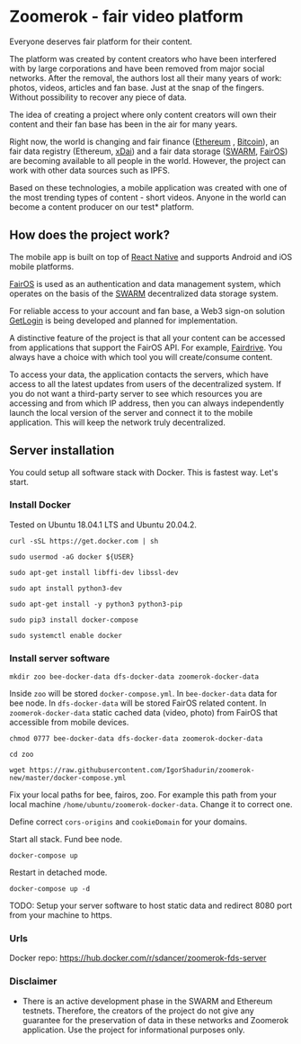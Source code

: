 # Zoomerok - fair video platform

Everyone deserves fair platform for their content.

The platform was created by content creators who have been interfered with by large corporations and have been removed
from major social networks. After the removal, the authors lost all their many years of work: photos, videos, articles
and fan base. Just at the snap of the fingers. Without possibility to recover any piece of data.

The idea of creating a project where only content creators will own their content and their fan base has been in the air
for many years.

Right now, the world is changing and fair finance ([Ethereum](https://ethereum.org/en/)
, [Bitcoin](https://bitcoin.org/en/)), an fair data registry (Ethereum, [xDai](https://www.xdaichain.com/)) and a fair
data storage ([SWARM](https://github.com/ethersphere/bee), [FairOS](https://github.com/fairDataSociety/fairOS-dfs)) are
becoming available to all people in the world. However, the project can work with other data sources such as IPFS.

Based on these technologies, a mobile application was created with one of the most trending types of content - short
videos. Anyone in the world can become a content producer on our test* platform.

## How does the project work?

The mobile app is built on top of [React Native](https://reactnative.dev/) and supports Android and iOS mobile
platforms.

[FairOS](https://github.com/fairDataSociety/fairOS-dfs) is used as an authentication and data management system, which
operates on the basis of the [SWARM](https://github.com/ethersphere/bee) decentralized data storage system.

For reliable access to your account and fan base, a Web3 sign-on
solution [GetLogin](https://github.com/GetLoginEth/login) is being developed and planned for implementation.

A distinctive feature of the project is that all your content can be accessed from applications that support the FairOS
API. For example, [Fairdrive](https://github.com/fairDataSociety/fairdrive-theapp). You always have a choice with which
tool you will create/consume content.

To access your data, the application contacts the servers, which have access to all the latest updates from users of the
decentralized system. If you do not want a third-party server to see which resources you are accessing and from which IP
address, then you can always independently launch the local version of the server and connect it to the mobile
application. This will keep the network truly decentralized.

## Server installation

You could setup all software stack with Docker. This is fastest way. Let's start.

###  Install Docker

Tested on Ubuntu 18.04.1 LTS and Ubuntu 20.04.2.

`curl -sSL https://get.docker.com | sh`

`sudo usermod -aG docker ${USER}`

`sudo apt-get install libffi-dev libssl-dev`

`sudo apt install python3-dev`

`sudo apt-get install -y python3 python3-pip`

`sudo pip3 install docker-compose`

`sudo systemctl enable docker`

### Install server software

`mkdir zoo bee-docker-data dfs-docker-data zoomerok-docker-data`

Inside `zoo` will be stored `docker-compose.yml`. In `bee-docker-data` data for bee node.
In `dfs-docker-data` will be stored FairOS related content. In `zoomerok-docker-data` static cached
data (video, photo) from FairOS that accessible from mobile devices.

`chmod 0777 bee-docker-data dfs-docker-data zoomerok-docker-data`

`cd zoo`

`wget https://raw.githubusercontent.com/IgorShadurin/zoomerok-new/master/docker-compose.yml`

Fix your local paths for bee, fairos, zoo. For example this path from your local
machine `/home/ubuntu/zoomerok-docker-data`. Change it to correct one.

Define correct `cors-origins` and `cookieDomain` for your domains.

Start all stack. Fund bee node.

`docker-compose up`

Restart in detached mode.

`docker-compose up -d`

TODO: Setup your server software to host static data and redirect 8080 port from your machine to https.

### Urls

Docker repo: https://hub.docker.com/r/sdancer/zoomerok-fds-server

### Disclaimer

* There is an active development phase in the SWARM and Ethereum testnets. Therefore, the creators of the project do not
  give any guarantee for the preservation of data in these networks and Zoomerok application. Use the project for
  informational purposes only.
